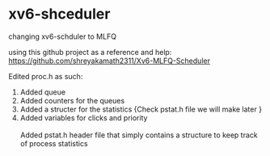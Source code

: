 # xv6-shceduler
changing xv6-schduler to MLFQ

using this github project as a reference and help: <br>
https://github.com/shreyakamath2311/Xv6-MLFQ-Scheduler

Edited proc.h as such: <br>
1) Added queue <br>
2) Added counters for the queues <br>
3) Added a structer for the statistics {Check pstat.h file we will make later } <br>
4) Added variables for clicks and priority <br><br>
Added pstat.h header file that simply contains a structure to keep track of process statistics <br>
